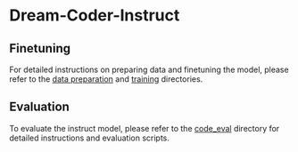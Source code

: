 # Dream-Coder-Instruct

## Finetuning
For detailed instructions on preparing data and finetuning the model, please refer to the [data preparation](examples/data_preparation) and [training](examples/training) directories.

## Evaluation
To evaluate the instruct model, please refer to the [code_eval](code_eval) directory for detailed instructions and evaluation scripts.